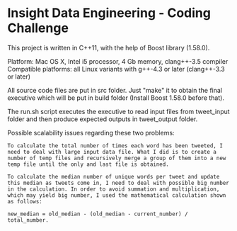 # Insight Data Engineering - Coding Challenge

This project is written in C++11, with the help of Boost library (1.58.0).

Platform: Mac OS X, Intel i5 processor, 4 Gb memory, clang++-3.5 compiler
Compatible platforms: all Linux variants with g++-4.3 or later (clang++-3.3 or later)

All source code files are put in src folder. Just "make" it to obtain the final executive which will be put in build folder (Install Boost 1.58.0 before that).

The run.sh script executes the executive to read input files from tweet_input folder and then produce expected outputs in tweet_output folder.

Possible scalability issues regarding these two problems:

    To calculate the total number of times each word has been tweeted, I need to deal with large input data file. What I did is to create a number of temp files and recursively merge a group of them into a new temp file until the only and last file is obtained.

    To calculate the median number of unique words per tweet and update this median as tweets come in, I need to deal with possible big number in the calculation. In order to avoid summation and multiplication, which may yield big number, I used the mathematical calculation shown as follows:

	new_median = old_median - (old_median - current_number) / total_number.
